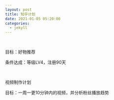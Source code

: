 ```yaml
---
layout: post
title: 知乎计划
date: 2021-01-05 05:20:00
categories:
  - jekyll
---
```


&nbsp;

目标：好物推荐

条件达成：等级LV4，注册90天

&nbsp;

视频制作计划

目标：一周一更10分钟内的视频，并分析粉丝播放趋势

&nbsp;

&nbsp;
